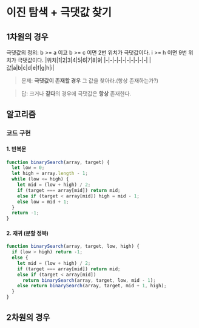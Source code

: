 # 이진 탐색 + 극댓값 찾기

## 1차원의 경우

극댓값의 정의: b >= a 이고 b >= c 이면 2번 위치가 극댓값이다.
i >= h 이면 9번 위치가 극댓값이다.
|위치|1|2|3|4|5|6|7|8|9|
|-|-|-|-|-|-|-|-|-|-|
|값|a|b|c|d|e|f|g|h|i|

> 문제: **극댓값이 존재할 경우** 그 값을 찾아라.(항상 존재하는가?)

> 답: 크거나 **같다**의 경우에 극댓값은 **항상** 존재한다.

## 알고리즘

### 코드 구현

#### 1. 반복문

```js
function binarySearch(array, target) {
  let low = 0;
  let high = array.length - 1;
  while (low <= high) {
    let mid = (low + high) / 2;
    if (target === array[mid]) return mid;
    else if (target < array[mid]) high = mid - 1;
    else low = mid + 1;
  }
  return -1;
}
```

#### 2. 재귀 (분할 정복)

```js
function binarySearch(array, target, low, high) {
  if (low > high) return -1;
  else {
    let mid = (low + high) / 2;
    if (target === array[mid]) return mid;
    else if (target < array[mid])
      return binarySearch(array, target, low, mid - 1);
    else return binarySearch(array, target, mid + 1, high);
  }
}
```

## 2차원의 경우
